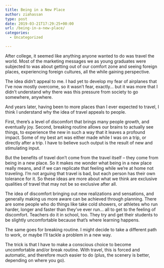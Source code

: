 ```yaml
---
title: Being in a New Place
author: ziahassan
type: post
date: 2019-03-21T17:29:25+00:00
url: /being-in-a-new-place/
categories:
  - Uncategorized

---
```

After college, it seemed like anything anyone wanted to do was travel the world. Most of the marketing messages we as young graduates were subjected to was about getting out of our comfort zone and seeing foreign places, experiencing foreign cultures, all the while gaining perspective.

The idea didn’t appeal to me. I had yet to develop my fear of airplanes that I’ve now mostly overcome, so it wasn’t fear, exactly… but it was more that I didn’t understand why there was this pressure from society to go somewhere, anywhere.

And years later, having been to more places than I ever expected to travel, I think I understand why the idea of travel appeals to people. 

First, there’s a level of discomfort that brings many people growth, and eventually joy. Second, breaking routine allows our brains to actually see things, to experience the new in such a way that it leaves a profound impact. Some of my best art was either made while I was on a trip, or directly after a trip. I have to believe such output is the result of new and stimulating input.

But the benefits of travel don’t come from the travel itself &#8211; they come from being in a new place. So it makes me wonder what being in a new place really means, and if we can replicate that feeling while we’re at home not traveling. I’m not arguing that travel is bad, but each person has their own tolerance for it. So these ideas are more about what we think are exclusive qualities of travel that may not be so exclusive after all.

The idea of discomfort bringing out new realizations and sensations, and generally making us more aware can be achieved through planning. There are some people who do things like take cold showers, or athletes who run harder, longer and faster than they’ve ever run… all to get to the feeling of discomfort. Teachers do it in school, too. They try and get their students to be slightly uncomfortable because that’s where learning happens.

The same goes for breaking routine. I might decide to take a different path to work, or maybe I’ll tackle a problem in a new way.

The trick is that I have to make a conscious choice to become uncomfortable and/or break routine. With travel, this is forced and automatic, and therefore much easier to do (plus, the scenery is better, depending on where you go).